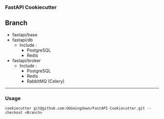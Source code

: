 ### FastAPI Cookiecutter
## Branch
- fastapi/base
- fastapi/db
  - Include :
    - PostgreSQL
    - Redis
- fastapi/broker
  - Include :
    - PostgreSQL
    - Redis
    - RabbitMQ (Celery)
---
### Usage
```
cookiecutter git@github.com:GGGoingdown/FastAPI-Cookiecutter.git --checkout <Branch>
```
